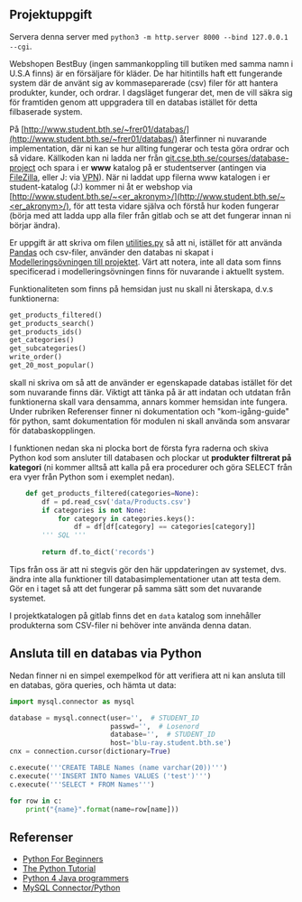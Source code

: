 Projektuppgift
--------------

<p>Servera denna server med <code>python3 -m http.server 8000 --bind 127.0.0.1 --cgi</code>.</p>

Webshopen BestBuy (ingen sammankoppling till butiken med samma namn i U.S.A finns) är en försäljare för kläder. De har hitintills haft ett fungerande system där de använt sig av kommaseparerade (csv) filer för att hantera produkter, kunder, och ordrar. I dagsläget fungerar det, men de vill säkra sig för framtiden genom att uppgradera till en databas istället för detta filbaserade system.

På [http://www.student.bth.se/~frer01/databas/](http://www.student.bth.se/~frer01/databas/) återfinner ni nuvarande implementation, där ni kan se hur allting fungerar och testa göra ordrar och så vidare. Källkoden kan ni ladda ner från [git.cse.bth.se/courses/database-project](https://git.cse.bth.se/courses/database-project/tree/master) och spara i er **www** katalog på er studentserver (antingen via [FileZilla](https://dbwebb.se/kunskap/flytta-filer-till-driftsmiljon-med-sftp-och-filezilla), eller J: via [VPN](https://studentportal.bth.se/page/lagra-dokument-och-filer)). När ni laddat upp filerna www katalogen i er student-katalog (J:) kommer ni åt er webshop via [http://www.student.bth.se/~<er_akronym>/](http://www.student.bth.se/~<er_akronym>/), för att testa vidare själva och förstå hur koden fungerar (börja med att ladda upp alla filer från gitlab och se att det fungerar innan ni börjar ändra).

Er uppgift är att skriva om filen [utilities.py](https://git.cse.bth.se/courses/database-project/blob/master/utilities.py) så att ni, istället för att använda [Pandas](https://pandas.pydata.org/pandas-docs/stable/) och csv-filer, använder den databas ni skapat i [Modelleringsövningen till projektet](https://bth.instructure.com/courses/621/assignments/668 "Modelleringsövning till projektet"). Värt att notera, inte all data som finns specificerad i modelleringsövningen finns för nuvarande i aktuellt system.

Funktionaliteten som finns på hemsidan just nu skall ni återskapa, d.v.s funktionerna:
```python
get_products_filtered()  
get_products_search()  
get_products_ids()  
get_categories()  
get_subcategories()  
write_order()  
get_20_most_popular()
```

skall ni skriva om så att de använder er egenskapade databas istället för det som nuvarande finns där. Viktigt att tänka på är att indatan och utdatan från funktionerna skall vara densamma, annars kommer hemsidan inte fungera. Under rubriken Referenser finner ni dokumentation och "kom-igång-guide" för python, samt dokumentation för modulen ni skall använda som ansvarar för databaskopplingen.

I funktionen nedan ska ni plocka bort de första fyra raderna och skiva Python kod som ansluter till databasen och plockar ut **produkter filtrerat på kategori** (ni kommer alltså att kalla på era procedurer och göra SELECT från era vyer från Python som i exemplet nedan).

```python
    def get_products_filtered(categories=None):
    	df = pd.read_csv('data/Products.csv')
    	if categories is not None:
    		for category in categories.keys():
    			df = df[df[category] == categories[category]]
    	''' SQL '''
    
    	return df.to_dict('records')
```    

Tips från oss är att ni stegvis gör den här uppdateringen av systemet, dvs. ändra inte alla funktioner till databasimplementationer utan att testa dem. Gör en i taget så att det fungerar på samma sätt som det nuvarande systemet.

I projektkatalogen på gitlab finns det en `data` katalog som innehåller produkterna som CSV-filer ni behöver inte använda denna datan.

## Ansluta till en databas via Python

Nedan finner ni en simpel exempelkod för att verifiera att ni kan ansluta till en databas, göra queries, och hämta ut data:
```python
import mysql.connector as mysql

database = mysql.connect(user='',  # STUDENT_ID
                         passwd='',  # Losenord
                         database='',  # STUDENT_ID  
                         host='blu-ray.student.bth.se')  
cnx = connection.cursor(dictionary=True)

c.execute('''CREATE TABLE Names (name varchar(20))''')
c.execute('''INSERT INTO Names VALUES ('test')''')
c.execute('''SELECT * FROM Names''')

for row in c:
    print("{name}".format(name=row[name]))
```

## Referenser

* [Python For Beginners](https://www.python.org/about/gettingstarted/)
* [The Python Tutorial](https://docs.python.org/3/tutorial/index.html)
* [Python 4 Java programmers](http://python4java.necaiseweb.org/Fundamentals/TheBasics)
* [MySQL Connector/Python](https://dev.mysql.com/doc/connector-python/en/connector-python-example-connecting.html)